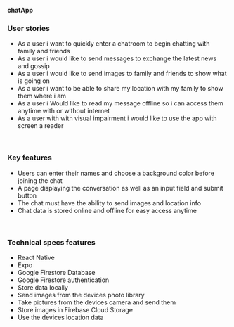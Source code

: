 <b>chatApp</b>
<br>
<h3>User stories</h3>
<ul>
<li>As a user i want to quickly enter a chatroom to begin chatting with family and friends</li>
<li>As a user i would like to send messages to exchange the latest news and gossip</li>
<li>As a user i would like to send images to family and friends to show what is going on</li>
<li>As a user i want to be able to share my location with my family to show them where i am</li>
<li>As a user i Would like to read my message offline so i can access them anytime with or without internet</li>
<li>As a user with with visual impairment i would like to use the app with screen a reader</li>
</ul>
<br>
<h3>Key features</h3>
<ul>
<li>Users can enter their names and choose a background color before joining the chat</li>
<li>A page displaying the conversation as well as an input field and submit button</li>
<li>The chat must have the ability to send images and location info</li>
<li>Chat data is stored online and offline for easy access anytime</li>
</ul>
<br>
<h3>Technical specs features</h3>
<ul>
<li>React Native</li>
<li>Expo</li>
<li>Google Firestore Database</li>
<li>Google Firestore authentication</li>
<li>Store data locally</li>
<li>Send images from the devices photo library</li>
<li>Take pictures from the devices camera and send them</li>
<li>Store images in Firebase Cloud Storage</li>
<li>Use the devices location data</li>
</il>
<br>


